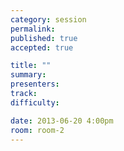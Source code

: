 ```yaml
---
category: session
permalink:
published: true
accepted: true

title: ""
summary:
presenters:
track:
difficulty:

date: 2013-06-20 4:00pm
room: room-2
---
```


